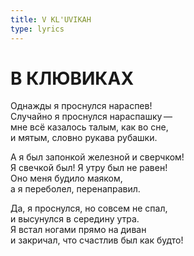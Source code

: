 ```yaml
---
title: V KL'UVIKAH
type: lyrics
---
```


<h1>В&nbsp;КЛЮВИКАХ</h1>

<section>

Однажды я проснулся нараспев!\
Случайно я проснулся нараспашку&thinsp;&mdash;&thinsp;\
мне всё казалось талым, как во сне,\
и мятым, словно рукава рубашки.

А я был запонкой железной и сверчком!\
Я свечкой был! Я утру был не равен!\
Оно меня будило маяком,\
а я переболел, перенаправил.

Да, я проснулся, но совсем не спал,\
и высунулся в середину утра.\
Я встал ногами прямо на диван\
и закричал, что счастлив был как будто!

</section>
